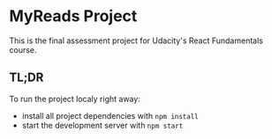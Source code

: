 # MyReads Project

This is the final assessment project for Udacity's React Fundamentals course.

## TL;DR

To run the project localy right away:

- install all project dependencies with `npm install`
- start the development server with `npm start`
